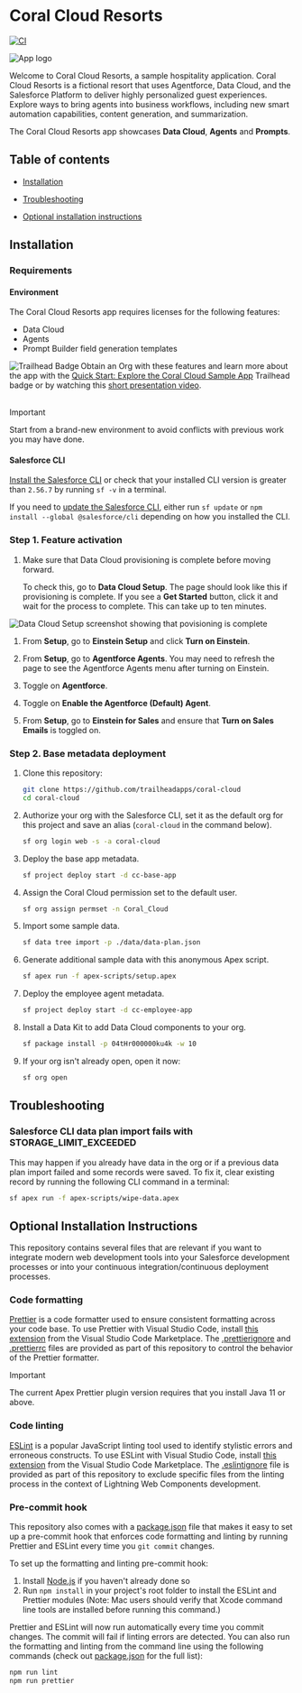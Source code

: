 # Coral Cloud Resorts

[![CI](https://github.com/trailheadapps/coral-cloud/actions/workflows/ci.yml/badge.svg)](https://github.com/trailheadapps/coral-cloud/actions/workflows/ci.yml)

![App logo](docs/gfx/app-logo.png)

Welcome to Coral Cloud Resorts, a sample hospitality application. Coral Cloud Resorts is a fictional resort that uses Agentforce, Data Cloud, and the Salesforce Platform to deliver highly personalized guest experiences. Explore ways to bring agents into business workflows, including new smart automation capabilities, content generation, and summarization.

The Coral Cloud Resorts app showcases **Data Cloud**, **Agents** and **Prompts**.

## Table of contents

- [Installation](#installation)

- [Troubleshooting](#troubleshooting)

- [Optional installation instructions](#optional-installation-instructions)

## Installation

### Requirements

#### Environment

The Coral Cloud Resorts app requires licenses for the following features:

- Data Cloud
- Agents
- Prompt Builder field generation templates

<div>
    <img src="https://res.cloudinary.com/hy4kyit2a/f_auto,fl_lossy,q_70,w_50/learn/projects/quick-start-explore-the-coral-cloud-sample-app/1a059541a60d078109227d8f3a83404a_badge.png" align="left" alt="Trailhead Badge"/>
    Obtain an Org with these features and learn more about the app with the <a href="https://trailhead.salesforce.com/content/learn/projects/quick-start-explore-the-coral-cloud-sample-app">Quick Start: Explore the Coral Cloud Sample App</a> Trailhead badge or by watching this <a href="https://www.youtube.com/watch?v=m1ZxPgwOHOs">short presentation video<a>.
    <br/>
    <br/>
</div>

> [!IMPORTANT]
> Start from a brand-new environment to avoid conflicts with previous work you may have done.

#### Salesforce CLI

[Install the Salesforce CLI](https://developer.salesforce.com/tools/salesforcecli) or check that your installed CLI version is greater than `2.56.7` by running `sf -v` in a terminal.

If you need to [update the Salesforce CLI](https://developer.salesforce.com/docs/atlas.en-us.sfdx_setup.meta/sfdx_setup/sfdx_setup_update_cli.htm), either run `sf update` or `npm install --global @salesforce/cli` depending on how you installed the CLI.

### Step 1. Feature activation

1. Make sure that Data Cloud provisioning is complete before moving forward.

    To check this, go to **Data Cloud Setup**. The page should look like this if provisioning is complete. If you see a **Get Started** button, click it and wait for the process to complete. This can take up to ten minutes.

![Data Cloud Setup screenshot showing that povisioning is complete](docs/gfx/dc-setup-provisioning.png)

1. From **Setup**, go to **Einstein Setup** and click **Turn on Einstein**.

1. From **Setup**, go to **Agentforce Agents**. You may need to refresh the page to see the Agentforce Agents menu after turning on Einstein.

1. Toggle on **Agentforce**.

1. Toggle on **Enable the Agentforce (Default) Agent**.

1. From **Setup**, go to **Einstein for Sales** and ensure that **Turn on Sales Emails** is toggled on.

### Step 2. Base metadata deployment

1. Clone this repository:

    ```bash
    git clone https://github.com/trailheadapps/coral-cloud
    cd coral-cloud
    ```

1. Authorize your org with the Salesforce CLI, set it as the default org for this project and save an alias (`coral-cloud` in the command below).

    ```bash
    sf org login web -s -a coral-cloud
    ```

1. Deploy the base app metadata.

    ```bash
    sf project deploy start -d cc-base-app
    ```

1. Assign the Coral Cloud permission set to the default user.

    ```bash
    sf org assign permset -n Coral_Cloud
    ```

1. Import some sample data.

    ```bash
    sf data tree import -p ./data/data-plan.json
    ```

1. Generate additional sample data with this anonymous Apex script.

    ```bash
    sf apex run -f apex-scripts/setup.apex
    ```

1. Deploy the employee agent metadata.

    ```bash
    sf project deploy start -d cc-employee-app
    ```

1. Install a Data Kit to add Data Cloud components to your org.

    ```bash
    sf package install -p 04tHr000000ku4k -w 10
    ```

1. If your org isn't already open, open it now:

    ```bash
    sf org open
    ```

## Troubleshooting

### Salesforce CLI data plan import fails with STORAGE_LIMIT_EXCEEDED

This may happen if you already have data in the org or if a previous data plan import failed and some records were saved.
To fix it, clear existing record by running the following CLI command in a terminal:

```bash
sf apex run -f apex-scripts/wipe-data.apex
```

## Optional Installation Instructions

This repository contains several files that are relevant if you want to integrate modern web development tools into your Salesforce development processes or into your continuous integration/continuous deployment processes.

### Code formatting

[Prettier](https://prettier.io/) is a code formatter used to ensure consistent formatting across your code base. To use Prettier with Visual Studio Code, install [this extension](https://marketplace.visualstudio.com/items?itemName=esbenp.prettier-vscode) from the Visual Studio Code Marketplace. The [.prettierignore](/.prettierignore) and [.prettierrc](/.prettierrc) files are provided as part of this repository to control the behavior of the Prettier formatter.

> [!IMPORTANT]
> The current Apex Prettier plugin version requires that you install Java 11 or above.

### Code linting

[ESLint](https://eslint.org/) is a popular JavaScript linting tool used to identify stylistic errors and erroneous constructs. To use ESLint with Visual Studio Code, install [this extension](https://marketplace.visualstudio.com/items?itemName=salesforce.salesforcedx-vscode-lwc) from the Visual Studio Code Marketplace. The [.eslintignore](/.eslintignore) file is provided as part of this repository to exclude specific files from the linting process in the context of Lightning Web Components development.

### Pre-commit hook

This repository also comes with a [package.json](./package.json) file that makes it easy to set up a pre-commit hook that enforces code formatting and linting by running Prettier and ESLint every time you `git commit` changes.

To set up the formatting and linting pre-commit hook:

1. Install [Node.js](https://nodejs.org) if you haven't already done so
1. Run `npm install` in your project's root folder to install the ESLint and Prettier modules (Note: Mac users should verify that Xcode command line tools are installed before running this command.)

Prettier and ESLint will now run automatically every time you commit changes. The commit will fail if linting errors are detected. You can also run the formatting and linting from the command line using the following commands (check out [package.json](./package.json) for the full list):

```bash
npm run lint
npm run prettier
```
